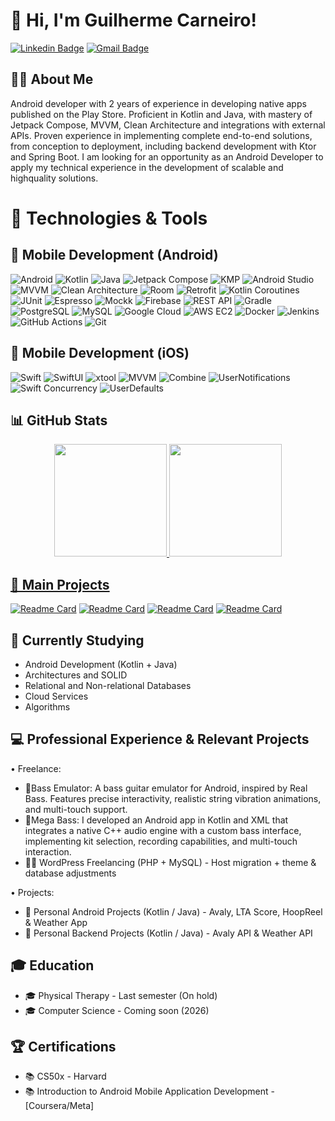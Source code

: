 # 👋 Hi, I'm Guilherme Carneiro!

[![Linkedin Badge](https://img.shields.io/badge/-LinkedIn-blue?style=flat-square&logo=Linkedin&logoColor=white&link=https://www.linkedin.com/in/seu-linkedin)](https://www.linkedin.com/in/guicarneiro1)
[![Gmail Badge](https://img.shields.io/badge/-Gmail-c14438?style=flat-square&logo=Gmail&logoColor=white&link=mailto:seu-email@gmail.com)](mailto:guicarneiro.dev@gmail.com)

## 👨‍💻 About Me

Android developer with 2 years of experience in developing native apps published on the Play Store. Proficient in Kotlin and Java, with mastery of Jetpack Compose, MVVM, Clean Architecture and integrations with external APIs. Proven experience in implementing complete end-to-end solutions, from conception to deployment, including backend development with Ktor and Spring Boot. I am looking for an opportunity as an Android Developer to apply my technical experience in the development of scalable and highquality solutions.

# 🚀 Technologies & Tools

## 📱 Mobile Development (Android)
![Android](https://img.shields.io/badge/Android-3DDC84?style=for-the-badge&logo=android&logoColor=white)
![Kotlin](https://img.shields.io/badge/Kotlin-0095D5?style=for-the-badge&logo=kotlin&logoColor=white)
![Java](https://img.shields.io/badge/Java-ED8B00?style=for-the-badge&logo=openjdk&logoColor=white)
![Jetpack Compose](https://img.shields.io/badge/Jetpack_Compose-4285F4?style=for-the-badge&logo=jetpack-compose&logoColor=white)
![KMP](https://img.shields.io/badge/Kotlin_Multiplatform-7F52FF?style=for-the-badge&logo=kotlin&logoColor=white)
![Android Studio](https://img.shields.io/badge/Android_Studio-3DDC84?style=for-the-badge&logo=android-studio&logoColor=white)
![MVVM](https://img.shields.io/badge/MVVM-0078D7?style=for-the-badge&logo=android&logoColor=white)
![Clean Architecture](https://img.shields.io/badge/Clean_Architecture-FF5722?style=for-the-badge&logo=cleanarchitecture&logoColor=white)
![Room](https://img.shields.io/badge/Room-3DDC84?style=for-the-badge&logo=android&logoColor=white)
![Retrofit](https://img.shields.io/badge/Retrofit-3E4348?style=for-the-badge&logo=square&logoColor=white)
![Kotlin Coroutines](https://img.shields.io/badge/Kotlin_Coroutines-7F52FF?style=for-the-badge&logo=kotlin&logoColor=white)
![JUnit](https://img.shields.io/badge/JUnit5-25A162?style=for-the-badge&logo=junit5&logoColor=white)
![Espresso](https://img.shields.io/badge/Espresso-3DDC84?style=for-the-badge&logo=android&logoColor=white)
![Mockk](https://img.shields.io/badge/Mockk-F5801A?style=for-the-badge&logo=kotlin&logoColor=white)
![Firebase](https://img.shields.io/badge/Firebase-FFCA28?style=for-the-badge&logo=firebase&logoColor=black)
![REST API](https://img.shields.io/badge/REST_API-FF6C37?style=for-the-badge&logo=fastapi&logoColor=white)
![Gradle](https://img.shields.io/badge/Gradle-02303A?style=for-the-badge&logo=gradle&logoColor=white)
![PostgreSQL](https://img.shields.io/badge/PostgreSQL-316192?style=for-the-badge&logo=postgresql&logoColor=white)
![MySQL](https://img.shields.io/badge/MySQL-4479A1?style=for-the-badge&logo=mysql&logoColor=white)
![Google Cloud](https://img.shields.io/badge/Google_Cloud-4285F4?style=for-the-badge&logo=google-cloud&logoColor=white)
![AWS EC2](https://img.shields.io/badge/AWS_EC2-232F3E?style=for-the-badge&logo=amazon&logoColor=white)
![Docker](https://img.shields.io/badge/Docker-2496ED?style=for-the-badge&logo=docker&logoColor=white)
![Jenkins](https://img.shields.io/badge/Jenkins-D24939?style=for-the-badge&logo=Jenkins&logoColor=white)
![GitHub Actions](https://img.shields.io/badge/GitHub_Actions-2088FF?style=for-the-badge&logo=github-actions&logoColor=white)
![Git](https://img.shields.io/badge/Git-F05032?style=for-the-badge&logo=git&logoColor=white)

## 📱 Mobile Development (iOS)
![Swift](https://img.shields.io/badge/Swift-FA7343?style=for-the-badge&logo=swift&logoColor=white)
![SwiftUI](https://img.shields.io/badge/SwiftUI-0D96F6?style=for-the-badge&logo=swift&logoColor=white)
![xtool](https://img.shields.io/badge/xtool-000000?style=for-the-badge&logo=apple&logoColor=white)
![MVVM](https://img.shields.io/badge/MVVM-007396?style=for-the-badge&logo=swift&logoColor=white)
![Combine](https://img.shields.io/badge/Combine-FA7343?style=for-the-badge&logo=swift&logoColor=white)
![UserNotifications](https://img.shields.io/badge/UserNotifications-999999?style=for-the-badge&logo=apple&logoColor=white)
![Swift Concurrency](https://img.shields.io/badge/Swift_Concurrency-FA7343?style=for-the-badge&logo=swift&logoColor=white)
![UserDefaults](https://img.shields.io/badge/UserDefaults-147EFB?style=for-the-badge&logo=apple&logoColor=white)

## 📊 GitHub Stats

<div align="center">
  <a href="https://github.com/guicarneiro11">
  <img height="180em" src="https://github-readme-stats.vercel.app/api?username=guicarneiro11&show_icons=true&theme=dracula&include_all_commits=true&count_private=true"/>
  <img height="180em" src="https://github-readme-stats.vercel.app/api/top-langs/?username=guicarneiro11&layout=compact&langs_count=7&theme=dracula"/>
</div>

## 🎯 Main Projects

[![Readme Card](https://github-readme-stats.vercel.app/api/pin/?username=guicarneiro11&repo=Avaly&theme=dracula&cache_seconds=1)](https://github.com/guicarneiro11/Avaly)
[![Readme Card](https://github-readme-stats.vercel.app/api/pin/?username=guicarneiro11&repo=LTA-Score&theme=dracula&cache_seconds=1)](https://github.com/guicarneiro11/LTA-Score)
[![Readme Card](https://github-readme-stats.vercel.app/api/pin/?username=guicarneiro11&repo=HoopReel&theme=dracula&cache_seconds=1)](https://github.com/guicarneiro11/HoopReel)
[![Readme Card](https://github-readme-stats.vercel.app/api/pin/?username=guicarneiro11&repo=WeatherApp&theme=dracula&cache_seconds=1)](https://github.com/guicarneiro11/WeatherApp)

## 🌱 Currently Studying

- Android Development (Kotlin + Java)
- Architectures and SOLID
- Relational and Non-relational Databases
- Cloud Services
- Algorithms

## 💻 Professional Experience & Relevant Projects
• Freelance:
- 📱Bass Emulator: A bass guitar emulator for Android, inspired by Real Bass. Features precise interactivity, realistic string vibration animations, and multi-touch support.
- 📱Mega Bass: I developed an Android app in Kotlin and XML that integrates a native C++ audio engine with a custom bass interface, implementing kit selection, recording capabilities, and multi-touch interaction.
- 👨‍💻 WordPress Freelancing (PHP + MySQL) - Host migration + theme & database adjustments

• Projects:
- 📱 Personal Android Projects (Kotlin / Java) - Avaly, LTA Score, HoopReel & Weather App
- 📱 Personal Backend Projects (Kotlin / Java) - Avaly API & Weather API

## 🎓 Education

- 🎓 Physical Therapy - Last semester (On hold)
- 🎓 Computer Science - Coming soon (2026)

## 🏆 Certifications

- 📚 CS50x - Harvard
- 📚 Introduction to Android Mobile Application Development - [Coursera/Meta]
